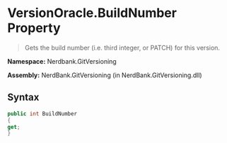 # VersionOracle.BuildNumber Property
> Gets the build number (i.e. third integer, or PATCH) for this version.

**Namespace:** Nerdbank.GitVersioning

**Assembly:** NerdBank.GitVersioning (in NerdBank.GitVersioning.dll)
## Syntax
~~~~csharp
public int BuildNumber
{
get;
}
~~~~
